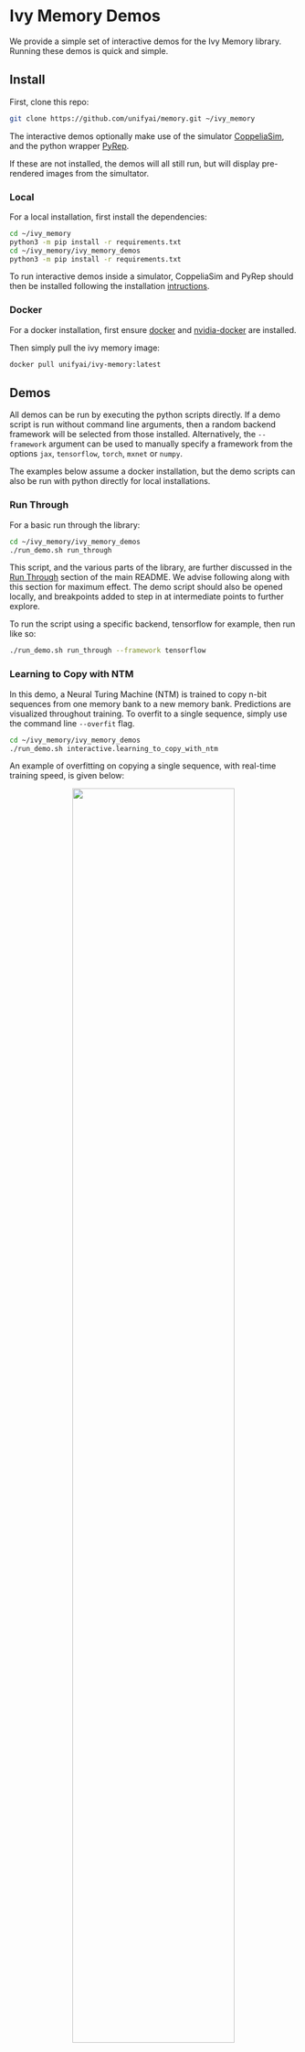 # Ivy Memory Demos

We provide a simple set of interactive demos for the Ivy Memory library.
Running these demos is quick and simple.

## Install

First, clone this repo:

```bash
git clone https://github.com/unifyai/memory.git ~/ivy_memory
```

The interactive demos optionally make use of the simulator
[CoppeliaSim](https://www.coppeliarobotics.com/),
and the python wrapper [PyRep](https://github.com/stepjam/PyRep).

If these are not installed, the demos will all still run, but will display pre-rendered images from the simultator.

### Local

For a local installation, first install the dependencies:

```bash
cd ~/ivy_memory
python3 -m pip install -r requirements.txt
cd ~/ivy_memory/ivy_memory_demos
python3 -m pip install -r requirements.txt
```

To run interactive demos inside a simulator, CoppeliaSim and PyRep should then be installed following the installation [intructions](https://github.com/stepjam/PyRep#install).

### Docker

For a docker installation, first ensure [docker](https://docs.docker.com/get-docker/) and [nvidia-docker](https://github.com/NVIDIA/nvidia-docker) are installed.

Then simply pull the ivy memory image:

```bash
docker pull unifyai/ivy-memory:latest
```

## Demos

All demos can be run by executing the python scripts directly.
If a demo script is run without command line arguments, then a random backend framework will be selected from those installed.
Alternatively, the `--framework` argument can be used to manually specify a framework from the options
`jax`, `tensorflow`, `torch`, `mxnet` or `numpy`.

The examples below assume a docker installation, but the demo scripts can also
be run with python directly for local installations.


### Run Through

For a basic run through the library:

```bash
cd ~/ivy_memory/ivy_memory_demos
./run_demo.sh run_through
```

This script, and the various parts of the library, are further discussed in the [Run Through](https://github.com/unifyai/memory#run-through) section of the main README.
We advise following along with this section for maximum effect. The demo script should also be opened locally,
and breakpoints added to step in at intermediate points to further explore.

To run the script using a specific backend, tensorflow for example, then run like so:

```bash
./run_demo.sh run_through --framework tensorflow
```

### Learning to Copy with NTM

In this demo, a Neural Turing Machine (NTM) is trained to copy n-bit sequences
from one memory bank to a new memory bank.
Predictions are visualized throughout training.
To overfit to a single sequence, simply use the command line `--overfit` flag.

```bash
cd ~/ivy_memory/ivy_memory_demos
./run_demo.sh interactive.learning_to_copy_with_ntm
```

An example of overfitting on copying a single sequence,
with real-time training speed, is given below:

<p align="center">
    <img width="75%" style="display: block;" src='https://github.com/unifyai/unifyai.github.io/blob/master/img/externally_linked/ivy_memory/demo_a.gif?raw=true'>
</p>

### Mapping a Room with ESM

In this demo, the user is able to interactively drag a drone with a single monocular camera through a scene.
The ESM memory module is used to incrementally map the geometry.

```bash
cd ~/ivy_memory/ivy_memory_demos
./run_demo.sh interactive.mapping_a_room_with_esm
```

An example of rotating the drone without translation to create an egocentric ESM map of a room is given below.
The raw image observations are shown on the left,
and the incrementally constructed omni-directional ESM feature and depth images are shown on the right.
While this example only projects color values into the memory, arbitrary neural network features can also be projected, for end-to-end training.

<p align="center">
    <img width="75%" style="display: block;" src='https://github.com/unifyai/unifyai.github.io/blob/master/img/externally_linked/ivy_memory/demo_b.gif?raw=true'>
</p>

## Get Involved

If you have any issues running any of the demos, would like to request further demos, or would like to implement your own, then get it touch.
Feature requests, pull requests, and [tweets](https://twitter.com/unify_ai) all **welcome**!